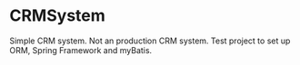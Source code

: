 # CRMSystem

Simple CRM system. Not an production CRM system. Test project to set up ORM, Spring Framework and myBatis.

